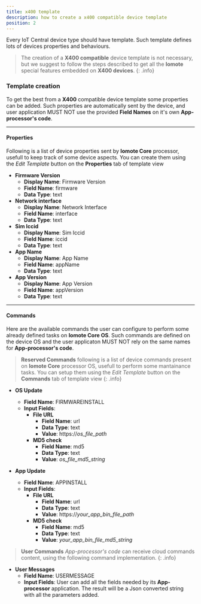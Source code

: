 ```yaml
---
title: x400 template
description: how to create a x400 compatible device template
position: 2
---
```


Every IoT Central device type should have template. Such template defines lots of devices properties and behaviours.
> The creation of a **X400 compatible** device template is not necessary, but we suggest to follow the steps described to get all the **Iomote** special features embedded on **X400 devices**.
{: .info}

### **Template creation**

To get the best from a **X400** compatible device template some properties can be added. Such properties are automatically sent by the device, and user application MUST NOT use the provided **Field Names** on it's own **App-processor's code**.

---

#### **Properties** 

Following is a list of device properties sent by **Iomote Core** processor, usefull to keep track of some device aspects. You can create them using the *Edit Template* button on the **Properties** tab of template view
- **Firmware Version**
    -   **Display Name**: Firmware Version
    -   **Field Name**: firmware
    -   **Data Type**: text
- **Network interface**
    -   **Display Name**: Network Interface
    -   **Field Name**: interface
    -   **Data Type**: text
- **Sim Iccid**
    -   **Display Name**: Sim Iccid
    -   **Field Name**: iccid
    -   **Data Type**: text
- **App Name**
    -   **Display Name**: App Name
    -   **Field Name**: appName
    -   **Data Type**: text
- **App Version**
    -   **Display Name**: App Version
    -   **Field Name**: appVersion
    -   **Data Type**: text

---

#### **Commands** 

Here are the available commands the user can configure to perform some already defined tasks on **Iomote Core OS**. Such commands are defined on the device OS and the user applicaton MUST NOT rely on the same names for **App-processor's code**.

> **Reserved Commands** following is a list of device commands present on **Iomote Core** processor OS, usefull to perform some mantainance tasks. You can setup them using the *Edit Template* button on the **Commands** tab of template view
> {: .info}
  
- **OS Update** 
    - **Field Name**: FIRMWAREINSTALL
    - **Input Fields**:
        - **File URL**
            - **Field Name**: url
            - **Data Type**: text
            - **Value**: https://*os_file_path*
        - **MD5 check**
            - **Field Name**: md5
            - **Data Type**: text
            - **Value**: *os_file_md5_string* 

- **App Update** 
    - **Field Name**: APPINSTALL
    - **Input Fields**:
        - **File URL**
            - **Field Name**: url
            - **Data Type**: text
            - **Value**: https://*your_app_bin_file_path*
        - **MD5 check**
            - **Field Name**: md5
            - **Data Type**: text
            - **Value**: *your_app_bin_file_md5_string* 

> **User Commands** *App-processor's code* can receive cloud commands content, using the following command implementation.
> {: .info}

- **User Messages**
    - **Field Name**: USERMESSAGE
    - **Input Fields**: User can add all the fields needed by its **App-processor** application. The result will be a Json converted string with all the parameters added.

